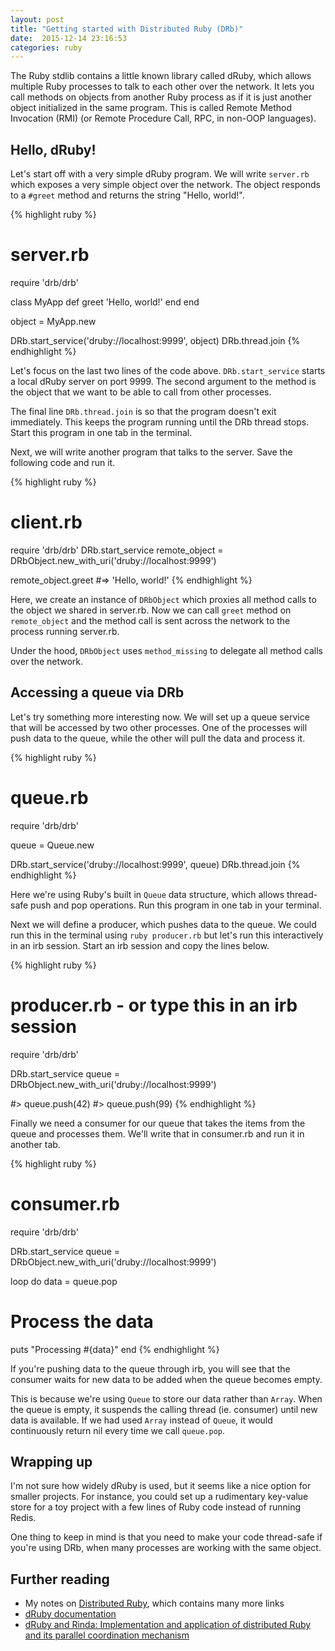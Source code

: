 ```yaml
---
layout: post
title: "Getting started with Distributed Ruby (DRb)"
date:  2015-12-14 23:16:53
categories: ruby
---
```


The Ruby stdlib contains a little known library called dRuby,
which allows multiple Ruby processes to talk to each other over the network.
It lets you call methods on objects from another Ruby process
as if it is just another object initialized in the same program.
This is called Remote Method Invocation (RMI) 
(or Remote Procedure Call, RPC, in non-OOP languages).

## Hello, dRuby!

Let's start off with a very simple dRuby program.
We will write `server.rb` which exposes a very simple object over the network.
The object responds to a `#greet` method
and returns the string "Hello, world!".

{% highlight ruby %}
# server.rb
require 'drb/drb'

class MyApp
  def greet
    'Hello, world!'
  end
end

object = MyApp.new

DRb.start_service('druby://localhost:9999', object)
DRb.thread.join
{% endhighlight %}

Let's focus on the last two lines of the code above.
`DRb.start_service` starts a local dRuby server on port 9999.
The second argument to the method is the object that
we want to be able to call from other processes.

The final line `DRb.thread.join` is so that
the program doesn't exit immediately.
This keeps the program running until the DRb thread stops.
Start this program in one tab in the terminal.

Next, we will write another program that talks to the server.
Save the following code and run it.

{% highlight ruby %}
# client.rb
require 'drb/drb'
DRb.start_service
remote_object = DRbObject.new_with_uri('druby://localhost:9999')

remote_object.greet   #=> 'Hello, world!'
{% endhighlight %}

Here, we create an instance of `DRbObject` which proxies all method calls
to the object we shared in server.rb.
Now we can call `greet` method on `remote_object`
and the method call is sent across the network
to the process running server.rb.

Under the hood, `DRbObject` uses `method_missing`
to delegate all method calls over the network.

## Accessing a queue via DRb

Let's try something more interesting now.
We will set up a queue service that will be accessed by two other processes.
One of the processes will push data to the queue,
while the other will pull the data and process it.

{% highlight ruby %}
# queue.rb
require 'drb/drb'

queue = Queue.new

DRb.start_service('druby://localhost:9999', queue)
DRb.thread.join
{% endhighlight %}

Here we're using Ruby's built in `Queue` data structure,
which allows thread-safe push and pop operations.
Run this program in one tab in your terminal.

Next we will define a producer, which pushes data to the queue.
We could run this in the terminal using `ruby producer.rb`
but let's run this interactively in an irb session.
Start an irb session and copy the lines below.

{% highlight ruby %}
# producer.rb - or type this in an irb session
require 'drb/drb'

DRb.start_service
queue = DRbObject.new_with_uri('druby://localhost:9999')

#> queue.push(42)
#> queue.push(99)
{% endhighlight %}

Finally we need a consumer for our queue
that takes the items from the queue and processes them.
We'll write that in consumer.rb and run it in another tab.

{% highlight ruby %}
# consumer.rb
require 'drb/drb'

DRb.start_service
queue = DRbObject.new_with_uri('druby://localhost:9999')

loop do
  data = queue.pop

  # Process the data
  puts "Processing #{data}"
end
{% endhighlight %}

If you're pushing data to the queue through irb,
you will see that the consumer waits for new data to be added
when the queue becomes empty.

This is because we're using `Queue` to store our data rather than `Array`.
When the queue is empty, it suspends the calling thread (ie. consumer)
until new data is available.
If we had used `Array` instead of `Queue`,
it would continuously return nil every time we call `queue.pop`.

## Wrapping up

I'm not sure how widely dRuby is used,
but it seems like a nice option for smaller projects.
For instance, you could set up a rudimentary key-value store for a toy project
with a few lines of Ruby code instead of running Redis.

One thing to keep in mind is that you need to make your code thread-safe
if you're using DRb, when many processes are working with the same object.

## Further reading

* My notes on [Distributed Ruby](/notes/druby/), which contains many more links
* [dRuby documentation](http://ruby-doc.org/stdlib-2.3.0_preview1/libdoc/drb/rdoc/DRb.html)
* [dRuby and Rinda: Implementation and application of distributed Ruby and its parallel coordination mechanism](http://www.druby.org/imaco_doc/ijpp_text_en.html)
